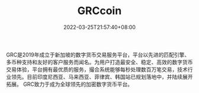 ﻿---
weight: 
title: "GRCcoin"
description: "GRC是2019年成立于新加坡的数字…"
date: 2022-03-25T21:57:40+08:00
lastmod: 2022-03-25T16:45:40+08:00
draft: false
authors: ["Metabd"]
featuredImage: "grccoin.webp"
link: ""
tags: ["交易所","GRCcoin"]
categories: ["navigation"]
navigation: ["交易所"]
lightgallery: true
toc: true
pinned: false
recommend: false
recommend1: false
---
GRC是2019年成立于新加坡的数字货币交易服务平台，平台以先进的匹配引擎、多币种支持和友好的客户服务而闻名。为用户打造最安全、稳定、高效的数字货币交易体验，平台拥有最优质的服务，撮合系统能够每秒处理数百万笔交易，技术行业领先。目前印度尼西亚、马来西亚、菲律宾、韩国站已规划落地中，并陆续展开拓展。 GRC致力于成为全球领先的加密数字货币平台。
